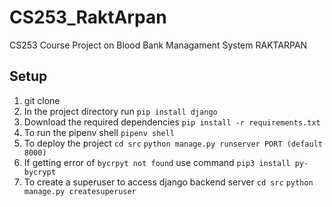 # CS253_RaktArpan
CS253 Course Project on Blood Bank Managament System RAKTARPAN

## Setup

1. git clone 
2. In the project directory run ``` pip install django ```
3. Download the required dependencies ``` pip install -r requirements.txt ```
4. To run the pipenv shell ``` pipenv shell ```
5. To deploy the project ``` cd src ``` ```python manage.py runserver PORT (default 8000) ```
6. If getting error of ``` bycrpyt not found ``` use command ``` pip3 install py-bycrypt ```
7. To create a superuser to access django backend server ``` cd src ``` ```python manage.py createsuperuser```

  
